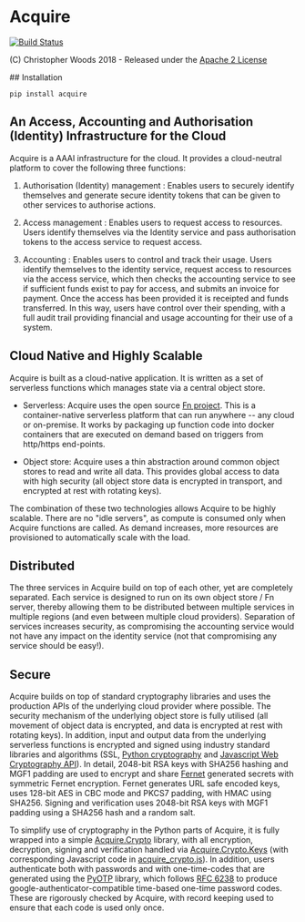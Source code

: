 # Acquire

[![Build Status](https://dev.azure.com/bristolrse/Acquire/_apis/build/status/chryswoods.acquire?branchName=master)](https://dev.azure.com/bristolrse/Acquire/_build/latest?definitionId=1&branchName=master)

(C) Christopher Woods 2018 - Released under the [Apache 2 License](LICENSE)

## Installation

```
pip install acquire
```

## An Access, Accounting and Authorisation (Identity) Infrastructure for the Cloud

Acquire is a AAAI infrastructure for the cloud. It provides a cloud-neutral
platform to cover the following three functions:

1. Authorisation (Identity) management : Enables users to securely identify themselves
and generate secure identity tokens that can be given to other services to authorise
actions.

2. Access management : Enables users to request access to resources. Users
identify themselves via the Identity service and pass authorisation tokens to the
access service to request access.

3. Accounting : Enables users to control and track their usage. Users identify
themselves to the identity service, request access to resources via the access
service, which then checks the accounting service to see if sufficient funds
exist to pay for access, and submits an invoice for payment. Once the access
has been provided it is receipted and funds transferred. In this way, users
have control over their spending, with a full audit trail providing
financial and usage accounting for their use of a system.

## Cloud Native and Highly Scalable

Acquire is built as a cloud-native application. It is written as a set of
serverless functions which manages state via a central object store.

* Serverless: Acquire uses the open source [Fn project](http://fnproject.io).
This is a container-native serverless platform that can run anywhere -- any
cloud or on-premise. It works by packaging up function code into docker
containers that are executed on demand based on triggers from http/https
end-points.

* Object store: Acquire uses a thin abstraction around common object
stores to read and write all data. This provides global access to data
with high security (all object store data is encrypted in transport,
and encrypted at rest with rotating keys).

The combination of these two technologies allows Acquire to be highly
scalable. There are no "idle servers", as compute is consumed only
when Acquire functions are called. As demand increases, more resources
are provisioned to automatically scale with the load.

## Distributed

The three services in Acquire build on top of each other, yet are
completely separated. Each service is designed to run on its own
object store / Fn server, thereby allowing them to be distributed
between multiple services in multiple regions (and even between
multiple cloud providers). Separation of services increases security,
as compromising the accounting service would not have any impact
on the identity service (not that compromising any service should
be easy!).

## Secure

Acquire builds on top of standard cryptography libraries and uses
the production APIs of the underlying cloud provider where possible.
The security mechanism of the underlying object store is fully
utilised (all movement of object data is encrypted, and data is
encrypted at rest with rotating keys). In addition, input
and output data from the underlying serverless functions is
encrypted and signed using industry standard libraries and
algorithms (SSL, [Python cryptography](https://cryptography.io/en/latest/)
and [Javascript Web Cryptography API](https://www.w3.org/TR/WebCryptoAPI/)).
In detail, 2048-bit RSA keys with SHA256 hashing and MGF1 padding
are used to encrypt and share [Fernet](https://medium.com/coinmonks/if-youre-struggling-picking-a-crypto-suite-fernet-may-be-the-answer-95196c0fec4b)
generated secrets with symmetric Fernet encryption. Fernet
generates URL safe encoded keys, uses 128-bit AES in CBC mode
and PKCS7 padding, with HMAC using SHA256. Signing and verification
uses 2048-bit RSA keys with MGF1 padding using a SHA256 hash
and a random salt.

To simplify use of cryptography in the Python parts of Acquire, it is fully wrapped
into a simple [Acquire.Crypto](source/Acquire/Crypto) library,
with all encryption, decryption, signing and verification handled
via [Acquire.Crypto.Keys](source/Acquire/Crypto/_keys.py)
(with corresponding Javascript code in [acquire_crypto.js](source/identity/s/html/acquire_crypto.js)).
In addition, users authenticate both with passwords and with
one-time-codes that are generated using the [PyOTP](https://github.com/pyauth/pyotp)
library, which follows [RFC 6238](https://tools.ietf.org/html/rfc6238)
to produce google-authenticator-compatible time-based one-time
password codes. These are rigorously checked by Acquire, with
record keeping used to ensure that each code is used only once.

